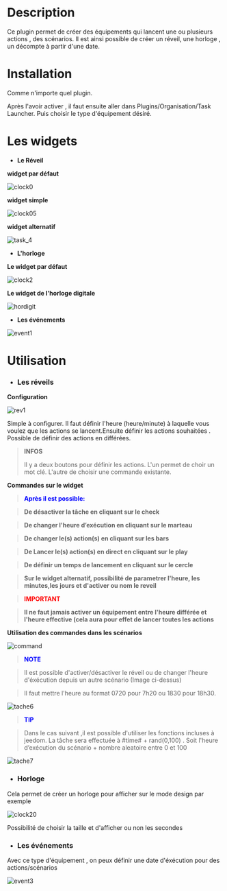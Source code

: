 Description 
===

Ce plugin permet de créer des équipements qui lancent une ou plusieurs actions , des scénarios. Il est ainsi possible de créer un réveil, une horloge , un décompte à partir d'une date.

Installation
=============

Comme n'importe quel plugin.

Après l'avoir activer ,  il faut ensuite aller dans Plugins/Organisation/Task Launcher. Puis choisir le type d'équipement désiré.


Les widgets
===

- **Le Réveil**

**widget par défaut**

![clock0](../images/clock0.png)


**widget simple**

![clock05](../images/clock05.png)


**widget alternatif**

![task_4](../images/task_4.png)

- **L'horloge**

**Le widget par défaut**

![clock2](../images/clock2.png)


**Le widget de l'horloge digitale**

![hordigit](../images/hordigit.png)

- **Les événements**

![event1](../images/event1.png)



Utilisation
====

- ### **Les réveils**

**Configuration**


![rev1](../images/rev1.png)

Simple à configurer. Il faut définir l'heure (heure/minute) à laquelle vous voulez que les actions se lancent.Ensuite définir les actions souhaitées . Possible de définir des actions en différées.

> **INFOS**
>
> Il y a deux boutons pour définir les actions. L'un permet de choir un mot clé. L'autre de choisir une commande existante. 


**Commandes sur le widget**


> <span style="color:blue">**Après il est possible:**</span>


> **De désactiver la tâche en cliquant sur le check**

> **De changer l'heure d’exécution en cliquant sur le marteau**

> **De changer le(s) action(s) en cliquant sur les bars**

> **De Lancer le(s) action(s) en direct en cliquant sur le play**

> **De définir un temps de lancement en cliquant sur le cercle**

>**Sur le widget alternatif, possibilité de parametrer l'heure, les minutes,les jours et d'activer ou nom le reveil**


> <span style="color:red">**IMPORTANT**</span>

> **Il ne faut jamais activer un équipement entre l'heure différée et l'heure effective (cela aura pour effet de lancer toutes les actions**


**Utilisation des commandes dans les scénarios**

![command](../images/command.png)


> <span style="color:blue">**NOTE**</span>

> Il est possible d'activer/désactiver le réveil ou de changer l'heure d'éxécution depuis un autre scénario (Image ci-dessus)

> Il faut mettre l'heure au format 0720 pour 7h20 ou 1830 pour 18h30.


![tache6](../images/tache6.png)


> <span style="color:blue">**TIP**</span>

> Dans le cas suivant ,il est possible d'utiliser les fonctions incluses à jeedom. La tâche sera effectuée à #time# + rand(0,100) . Soit l'heure d’exécution du scénario + nombre aleatoire entre 0 et 100

![tache7](../images/tache7.png)


- ### **Horloge**

Cela permet de créer un horloge pour afficher sur le mode design par exemple

![clock20](../images/clock20.png)

Possibilité de choisir la taille et d'afficher ou non les secondes


- ### **Les événements**

Avec ce type d'équipement , on peux définir une date d'éxécution pour des actions/scénarios 

![event3](../images/event3.png)














